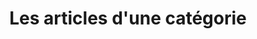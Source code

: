---
layout: category
title: Les articles d'une catégorie
paginate: true
paginate_path: "/page:num/"
---